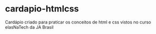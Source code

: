 # cardapio-htmlcss
Cardápio criado para praticar os conceitos de html e css vistos no curso elasNaTech da JA Brasil
